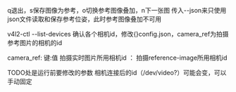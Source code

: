 q退出，s保存图像为参考，o切换参考图像叠加，n下一张图 传入--json来只使用json文件读取和保存参考位姿，此时参考图像叠加不可用

v4l2-ctl --list-devices 确认各个相机id，修改{}config.json，camera_ref为拍摄参考图片的相机的id

camera_ref: 键:值     拍摄实时图片所用相机id ： 拍摄reference-image所用相机id

TODO处是运行前要修改的参数 相机连接后的id（/dev/video?）可能会变，可以手动固定